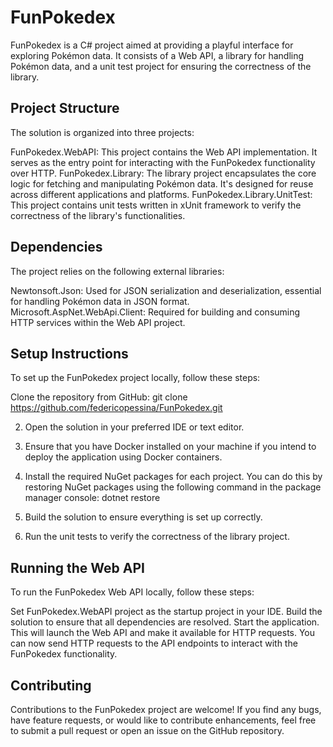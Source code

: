 # FunPokedex

FunPokedex is a C# project aimed at providing a playful interface for exploring Pokémon data. It consists of a Web API, a library for handling Pokémon data, and a unit test project for ensuring the correctness of the library.

## Project Structure
The solution is organized into three projects:

FunPokedex.WebAPI: This project contains the Web API implementation. It serves as the entry point for interacting with the FunPokedex functionality over HTTP.
FunPokedex.Library: The library project encapsulates the core logic for fetching and manipulating Pokémon data. It's designed for reuse across different applications and platforms.
FunPokedex.Library.UnitTest: This project contains unit tests written in xUnit framework to verify the correctness of the library's functionalities.

## Dependencies
The project relies on the following external libraries:

Newtonsoft.Json: Used for JSON serialization and deserialization, essential for handling Pokémon data in JSON format.
Microsoft.AspNet.WebApi.Client: Required for building and consuming HTTP services within the Web API project.

## Setup Instructions
To set up the FunPokedex project locally, follow these steps:

Clone the repository from GitHub:
git clone https://github.com/federicopessina/FunPokedex.git

2. Open the solution in your preferred IDE or text editor.
3. Ensure that you have Docker installed on your machine if you intend to deploy the application using Docker containers.
4. Install the required NuGet packages for each project. You can do this by restoring NuGet packages using the following command in the package manager console:
dotnet restore

5. Build the solution to ensure everything is set up correctly.
6. Run the unit tests to verify the correctness of the library project.

## Running the Web API
To run the FunPokedex Web API locally, follow these steps:

Set FunPokedex.WebAPI project as the startup project in your IDE.
Build the solution to ensure that all dependencies are resolved.
Start the application. This will launch the Web API and make it available for HTTP requests.
You can now send HTTP requests to the API endpoints to interact with the FunPokedex functionality.

## Contributing
Contributions to the FunPokedex project are welcome! If you find any bugs, have feature requests, or would like to contribute enhancements, feel free to submit a pull request or open an issue on the GitHub repository.
